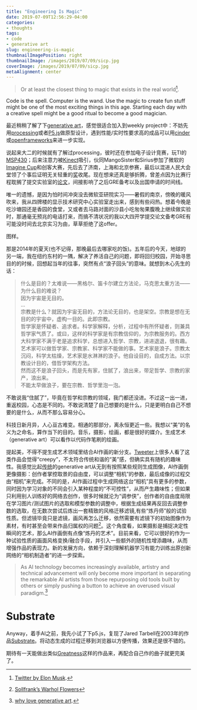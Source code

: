 ```yaml
---
title: "Engineering Is Magic"
date: 2019-07-09T12:56:29-04:00
categories:
- thoughts
tags:
- code
- generative art
slug: engineering-is-magic
thumbnailImagePosition: right
thumbnailImage: /images/2019/07/09/sicp.jpg
coverImage: /images/2019/07/09/sicp.jpg
metaAlignment: center
---
```


>Or at least the closest thing to magic that exists in the real world[^1].
<!--more-->
<!-- toc -->

Code is the spell. Computer is the wand. Use the magic to create fun stuff might be one of the most exciting things in this age. Starting each day with a creative spell might be a good ritual to become a good magician.

最近稍稍了解了下[generative art](https://www.artnome.com/news/2018/8/8/generative-art-finds-its-prodigy)，感觉很适合加入到weekly project中：不妨先用[processing](https://processing.org/)或者[P5.js](http://p5js.org/)做原型设计，遇到性能/实时性要求高的成品可以用[cinder](https://libcinder.org/)或[openframeworks](https://openframeworks.cc/)来进一步实现。

说起来大二的时候就有了解过processing，彼时还在参加电子设计竞赛，玩TI的[MSP430](https://www.ti.com/microcontrollers/msp430-ultra-low-power-mcus/overview.html)；后来注意力被[Kinect](https://youtu.be/Y7ey0uSVP0o)吸引，伙同MangoSister和Sirius参加了微软的[Imagine Cup](/images/2019/07/09/demo.jpg)和创客大赛，先后去了济南，上海和北京参赛，最后以混进人民大会堂领了个事后证明无关轻重的[奖](/images/2019/07/09/chuangke.jpg)收尾。现在想来还真是够折腾，曾差点因为比赛行程耽搁了提交实验室的[论文](http://pubs.rsc.org/en/content/articlelanding/2015/nr/c4nr06883a#!divAbstract)，间接影响了之后GRE备考以及出国申请的时间线。

唯一的遗憾，是因为怕时间冲突没去微软亚研院实习——暑假的南京，傍晚的暖风吹来，我从四牌楼的显示技术研究中心实验室走出来，感到有些闷热。想着今晚是吃沙塘园还是香园的食堂，又或者去马路对面的沙县小吃匆匆果腹晚上继续做实验时，那通毫无预兆的电话打来，而搞不清状况的我以大四开学提交论文备考GRE有可能没时间去北京实习为由，草草拒绝了这offer。

图样。

那是2014年的夏天(也不记得，那晚最后去哪家吃的饭)。五年后的今天，地球的另一端，我在纽约东村的一隅，解决了养活自己的问题，即将回归校园，开始寻思目的的时候，回想起当年的往事，突然有点“浪子回头”的意味。就想到木心先生的话：

>什么是目的？太难说——黑格尔、笛卡尔建立方法论，马克思太重方法——为什么目的难说？  
因为宇宙是无目的。  
...  
宗教是什么？就因为宇宙无目的，方法论无目的，也是架空。宗教是想在无目的的宇宙中，虚构一目的。此即宗教。  
哲学家是怀疑者、追求者。科学家解释，分析，过程中有所怀疑者，则兼具哲学家气质了。或曰，这样的科学家是有宗教信仰的，为宗教服务的。西方大科学家不满于老是追求科学，总想进入哲学、宗教，进进退退，很有趣。  
艺术家可以做哲学家、宗教家、科学家不能做的事。艺术家是浪子。宗教太沉闷，科学太枯燥，艺术家是水淋淋的浪子。他自设目的，自成方法。以宗教设计目的，借哲学架构方法。  
然而这不是浪子回头，而是先有家，住腻了，浪出来，带足哲学、宗教的家产，浪出来。  
不能太早做浪子，要在宗教、哲学里泡一泡。  
  
不敢说我“住腻了”，毕竟在哲学和宗教的领域，我门都还没进。不过这一出一进，重返校园，心态是不同的。不敢说清楚了自己想要的是什么，只是更明白自己不想要的是什么，从而不那么容易分心。

科技日新月异，人心亘古难变。相通的那部分，离永恒更近一些。我想以“美”的名义为之命名，算作当下的目的。音乐，摄影，绘画，都是很好的媒介。生成艺术（generative art）可以看作以代码作笔刷的绘画。

提起美，不得不提生成艺术领域里结合AI作画的新分支。[Tweeter](https://twitter.com/js_horne/status/1032038186858426374)上很多人看了这类作品会觉得“creepy”，不太符合传统和谐的“美”感，但确实具有随机的趣味性。我感觉比起[传统](https://vimeo.com/22955812)的generative art从无到有按照某些规则生成图像，AI作画倒更像摄影：创作者掌控取景的自由度，可以调整“相机”的参数，最后成像的过程交由“相机”来完成。不同的是，AI作画过程中生成网络这台“相机”具有更多的参数，同时因为学习对象的不同会引入某种程度的“不可控性”，从而产生趣味性；但如果只利用别人训练好的网络去创作，很多时候就沦为“调参侠”，创作者的自由度局限在学习图片/测试图片的选取和模型参数的调整中，根据生成结果再反回去调整参数的选取，在无数次尝试后炼出一套精致的风格迁移滤镜,有些“炼丹师”般的试验性质。但滤镜毕竟只是滤镜，画风再怎么迁移，依然需要有滤镜下的初始图像作为素材，有时甚至会带来作品归属权的问题[^2]。这个角度看，如果摄影是捕捉决定性瞬间的艺术，那么AI作画倒有点像“炼丹的艺术”。目前来看，它可以很好的作为一种试验性质的画面风格变换/融合手段，并引入一些额外的随机性增添趣味，从而增强作品的表现力。新的发展方向，依赖于深刻理解机器学习有能力训练出原创新网络的“相机制造者”的进一步探索。

>As AI technology becomes increasingly available, artistry and technical advancement will only become more important in separating the remarkable AI artists from those repurposing old tools built by others or simply pushing a button to achieve an overused visual paradigm.[^3]

# Substrate

Anyway，着手AI之前，我先小试了下p5.js，复现了Jared Tarbell在2003年的作品[Substrate](http://www.complexification.net/gallery/machines/substrate/)。将动态生成的过程迁移到浏览器以方便传播，效果还是很不错的。

<div>
    <script src="https://cdnjs.cloudflare.com/ajax/libs/p5.js/0.7.1/p5.min.js"></script>
    <script src="https://cdnjs.cloudflare.com/ajax/libs/p5.js/0.7.1/addons/p5.dom.min.js"></script>
    <script src="/js/p5js-projects/substrate.js"></script>
</div>
<div id="canvasParent"></div>

期待有一天能做出类似[Greatness](https://vimeo.com/155733402)这样的作品来，再配合自己作的曲子就更完美了。

[^1]: [Twitter by Elon Musk](https://twitter.com/elonmusk/status/1012784447005995008?lang=en).
[^2]: [Sollfrank’s Warhol Flowers](https://www.artnome.com/news/2019/4/17/giving-generative-art-its-due)
[^3]: [why love generative art](https://www.artnome.com/news/2018/8/8/why-love-generative-art).